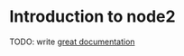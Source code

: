 # Introduction to node2

TODO: write [great documentation](http://jacobian.org/writing/what-to-write/)
